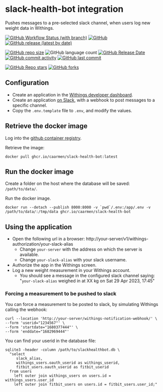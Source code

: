 # slack-health-bot integration

Pushes messages to a pre-selected slack channel, when users log new weight data in Withings.

[![GitHub Workflow Status (with branch)](https://img.shields.io/github/actions/workflow/status/caarmen/slack-health-bot/check.yml)](https://github.com/caarmen/slack-health-bot/actions/workflows/check.yml?query=branch%3Amain)
[![GitHub](https://img.shields.io/github/license/caarmen/slack-health-bot)](https://github.com/caarmen/slack-health-bot/blob/main/LICENSE)
[![GitHub release (latest by date)](https://img.shields.io/github/v/release/caarmen/slack-health-bot)](https://github.com/caarmen/slack-health-bot/releases)

[![GitHub repo size](https://img.shields.io/github/repo-size/caarmen/slack-health-bot)](https://github.com/caarmen/slack-health-bot/archive/refs/heads/main.zip)
![GitHub language count](https://img.shields.io/github/languages/count/caarmen/slack-health-bot)
[![GitHub Release Date](https://img.shields.io/github/release-date/caarmen/slack-health-bot)](https://github.com/caarmen/slack-health-bot/releases)
[![GitHub commit activity](https://img.shields.io/github/commit-activity/m/caarmen/slack-health-bot)](https://github.com/caarmen/slack-health-bot/commits/main)
[![GitHub last commit](https://img.shields.io/github/last-commit/caarmen/slack-health-bot)](https://github.com/caarmen/slack-health-bot/commits/main)

[![GitHub Repo stars](https://img.shields.io/github/stars/caarmen/slack-health-bot?style=social)](https://github.com/caarmen/slack-health-bot/stargazers)
[![GitHub forks](https://img.shields.io/github/forks/caarmen/slack-health-bot?style=social)](https://github.com/caarmen/slack-health-bot/forks)

## Configuration

* Create an application in the [Withings developer dashboard](https://developer.withings.com/dashboard/).
* Create an application [on Slack](https://api.slack.com/apps), with a webhook to post messages to a specific channel.
* Copy the `.env.template` file to `.env`, and modify the values.

## Retrieve the docker image

Log into the [github container registry](https://docs.github.com/en/packages/working-with-a-github-packages-registry/working-with-the-container-registry).

Retrieve the image:
```
docker pull ghcr.io/caarmen/slack-health-bot:latest
```

## Run the docker image

Create a folder on the host where the database will be saved: `/path/to/data/`.

Run the docker image.

```
docker run --detach --publish 8000:8000 -v `pwd`/.env:/app/.env -v /path/to/data/:/tmp/data ghcr.io/caarmen/slack-health-bot
```

## Using the application

* Open the following url in a browser: http://your-server/v1/withings-authorization/your-slack-alias
  - Change `your-server` with the address on which the server is available.
  - Change `your-slack-alias` with your slack username.
* Authorize the app in the Withings screen.
* Log a new weight measurement in your Withings account.
  - You should see a message in the configured slack channel saying: "`your-slack-alias` weighed in at XX kg on Sat 29 Apr 2023, 17:45"

### Forcing a measurement to be pushed to slack
You can force a measurement to be posted to slack, by simulating Withings calling the webhook:
```
curl --location 'http://your-server/withings-notification-webhook/' \
--form 'userid="1234567"' \
--form 'startdate="1680377444"' \
--form 'enddate="1682969444"'
```

You can find your userid in the database file:
```
sqlite3 -header -column /path/to/slackhealthbot.db \
  "select
     slack_alias,
     withings_users.oauth_userid as withings_userid,
     fitbit_users.oauth_userid as fitbit_userid
  from users
    left outer join withings_users on users.id = withings_users.user_id
    left outer join fitbit_users on users.id = fitbit_users.user_id;"
```
